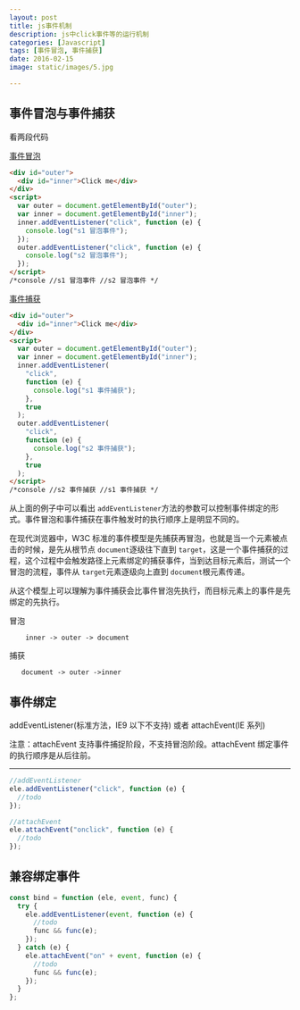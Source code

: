 ```yaml
---
layout: post
title: js事件机制
description: js中click事件等的运行机制
categories: [Javascript]
tags: [事件冒泡, 事件捕获]
date: 2016-02-15
image: static/images/5.jpg

---
```


## 事件冒泡与事件捕获

看两段代码

[事件冒泡](https://codepen.io/notcold/pen/XyjvzK)

```html
<div id="outer">
  <div id="inner">Click me</div>
</div>
<script>
  var outer = document.getElementById("outer");
  var inner = document.getElementById("inner");
  inner.addEventListener("click", function (e) {
    console.log("s1 冒泡事件");
  });
  outer.addEventListener("click", function (e) {
    console.log("s2 冒泡事件");
  });
</script>
/*console //s1 冒泡事件 //s2 冒泡事件 */
```

[事件捕获](https://codepen.io/notcold/pen/BGLXrM)

```html
<div id="outer">
  <div id="inner">Click me</div>
</div>
<script>
  var outer = document.getElementById("outer");
  var inner = document.getElementById("inner");
  inner.addEventListener(
    "click",
    function (e) {
      console.log("s1 事件捕获");
    },
    true
  );
  outer.addEventListener(
    "click",
    function (e) {
      console.log("s2 事件捕获");
    },
    true
  );
</script>
/*console //s2 事件捕获 //s1 事件捕获 */
```

从上面的例子中可以看出 `addEventListener`方法的参数可以控制事件绑定的形式。事件冒泡和事件捕获在事件触发时的执行顺序上是明显不同的。

   <!-- more -->

在现代浏览器中，W3C 标准的事件模型是先捕获再冒泡，也就是当一个元素被点击的时候，是先从根节点 `document`逐级往下直到 `target`，这是一个事件捕获的过程，这个过程中会触发路径上元素绑定的捕获事件，当到达目标元素后，测试一个冒泡的流程，事件从 `target`元素逐级向上直到 `document`根元素传递。
  
 从这个模型上可以理解为事件捕获会比事件冒泡先执行，而目标元素上的事件是先绑定的先执行。

冒泡

```
    inner -> outer -> document
```

捕获

```
   document -> outer ->inner
```

## 事件绑定

addEventListener(标准方法，IE9 以下不支持) 或者 attachEvent(IE 系列)

注意：attachEvent 支持事件捕捉阶段，不支持冒泡阶段。attachEvent 绑定事件的执行顺序是从后往前。

---

```js
//addEventListener
ele.addEventListener("click", function (e) {
  //todo
});

//attachEvent
ele.attachEvent("onclick", function (e) {
  //todo
});
```

## 兼容绑定事件

```js
const bind = function (ele, event, func) {
  try {
    ele.addEventListener(event, function (e) {
      //todo
      func && func(e);
    });
  } catch (e) {
    ele.attachEvent("on" + event, function (e) {
      //todo
      func && func(e);
    });
  }
};
```
